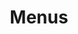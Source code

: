 ---
layout: page
title: Menus
nav: false
# nav_order: 6
dropdown: false
children: 
    - title: publications
      permalink: /publications/
    - title: divider
    - title: projects
      permalink: /projects/
---
